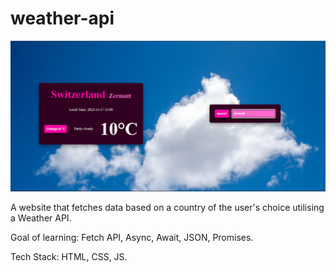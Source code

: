 # weather-api
![Website image](image.png)

A website that fetches data based on a country of the user's choice utilising a Weather API. 

Goal of learning: Fetch API, Async, Await, JSON, Promises.

Tech Stack: HTML, CSS, JS.